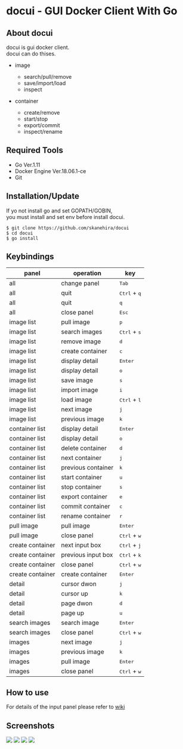 # docui - GUI Docker Client With Go

## About docui
docui is gui docker client.  
docui can do thises.

- image
    - search/pull/remove
    - save/import/load
    - inspect

- container
    - create/remove
    - start/stop
    - export/commit
    - inspect/rename

## Required Tools
- Go Ver.1.11
- Docker Engine Ver.18.06.1-ce
- Git

## Installation/Update
If yo not install go and set GOPATH/GOBIN,  
you must install and set env before install docui.

```
$ git clone https://github.com/skanehira/docui
$ cd docui
$ go install
```

## Keybindings
| panel            | operation          | key                            |
|------------------|--------------------|--------------------------------|
| all              | change panel       | <kbd>Tab</kbd>                 |
| all              | quit               | <kbd>Ctrl</kbd> + <kbd>q</kbd> |
| all              | quit               | <kbd>q</kbd>                   |
| all              | close panel        | <kbd>Esc</kbd>                 |
| image list       | pull image         | <kbd>p</kbd>                   |
| image list       | search images      | <kbd>Ctrl</kbd> + <kbd>s</kbd> |
| image list       | remove image       | <kbd>d</kbd>                   |
| image list       | create container   | <kbd>c</kbd>                   |
| image list       | display detail     | <kbd>Enter</kbd>               |
| image list       | display detail     | <kbd>o</kbd>                   |
| image list       | save image         | <kbd>s</kbd>                   |
| image list       | import image       | <kbd>i</kbd>                   |
| image list       | load image         | <kbd>Ctrl</kbd> + <kbd>l</kbd> |
| image list       | next image         | <kbd>j</kbd>                   |
| image list       | previous image     | <kbd>k</kbd>                   |
| container list   | display detail     | <kbd>Enter</kbd>               |
| container list   | display detail     | <kbd>o</kbd>                   |
| container list   | delete container   | <kbd>d</kbd>                   |
| container list   | next container     | <kbd>j</kbd>                   |
| container list   | previous container | <kbd>k</kbd>                   |
| container list   | start container    | <kbd>u</kbd>                   |
| container list   | stop container     | <kbd>s</kbd>                   |
| container list   | export container   | <kbd>e</kbd>                   |
| container list   | commit container   | <kbd>c</kbd>                   |
| container list   | rename container   | <kbd>r</kbd>                   |
| pull image       | pull image         | <kbd>Enter</kbd>               |
| pull image       | close panel        | <kbd>Ctrl</kbd> + <kbd>w</kbd> |
| create container | next input box     | <kbd>Ctrl</kbd> + <kbd>j</kbd> |
| create container | previous input box | <kbd>Ctrl</kbd> + <kbd>k</kbd> |
| create container | close panel        | <kbd>Ctrl</kbd> + <kbd>w</kbd> |
| create container | create container   | <kbd>Enter</kbd>               |
| detail           | cursor dwon        | <kbd>j</kbd>                   |
| detail           | cursor up          | <kbd>k</kbd>                   |
| detail           | page dwon          | <kbd>d</kbd>                   |
| detail           | page up            | <kbd>u</kbd>                   |
| search images    | search image       | <kbd>Enter</kbd>               |
| search images    | close panel        | <kbd>Ctrl</kbd> + <kbd>w</kbd> |
| images           | next image         | <kbd>j</kbd>                   |
| images           | previous image     | <kbd>k</kbd>                   |
| images           | pull image         | <kbd>Enter</kbd>               |
| images           | close panel        | <kbd>Ctrl</kbd> + <kbd>w</kbd> |

## How to use
For details of the input panel please refer to [wiki](https://github.com/skanehira/docui/wiki/docui)

## Screenshots

![](https://github.com/skanehira/docui/blob/images/images/s1.png)
![](https://github.com/skanehira/docui/blob/images/images/s2.png)
![](https://github.com/skanehira/docui/blob/images/images/s3.png)
![](https://github.com/skanehira/docui/blob/images/images/s4.png)
